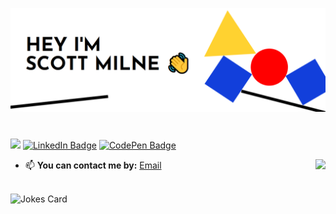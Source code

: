 <p align="center"> 
  <img src="Icons/Banner.png"/>
</p>

#

![](https://komarev.com/ghpvc/?username=ScottMilne&color=orange)
[![LinkedIn Badge](https://img.shields.io/badge/LinkedIn-Profile-informational?style=flat&logo=linkedin&logoColor=white)](https://www.linkedin.com/in/scott-milne-/)
[![CodePen Badge](https://img.shields.io/badge/CodePen-Profile-informational?style=flat&logo=codepen&logoColor=white&color=blueviolet)](https://codepen.io/scottmilne)


<img align="right" src="https://github-readme-stats.vercel.app/api/top-langs/?username=scottmilne" />

- 📫 <b>You can contact me by:</b> [Email](mailto:scott.milne6@gmail.com)



<br/>

<img align="left" src="https://readme-jokes.vercel.app/api" alt="Jokes Card" />

<br/>
